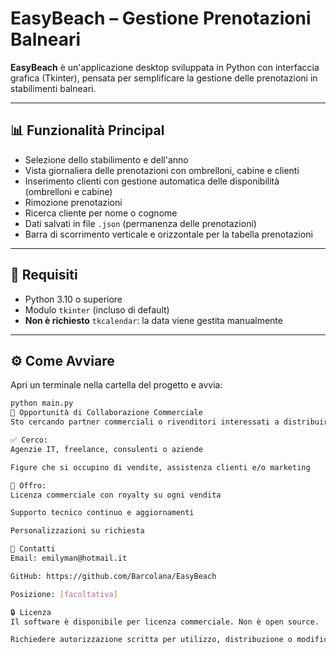 # EasyBeach – Gestione Prenotazioni Balneari

**EasyBeach** è un'applicazione desktop sviluppata in Python con interfaccia grafica (Tkinter), pensata per semplificare la gestione delle prenotazioni in stabilimenti balneari.

---

## 📊 Funzionalità Principal
- Selezione dello stabilimento e dell'anno
- Vista giornaliera delle prenotazioni con ombrelloni, cabine e clienti
- Inserimento clienti con gestione automatica delle disponibilità (ombrelloni e cabine)
- Rimozione prenotazioni
- Ricerca cliente per nome o cognome
- Dati salvati in file `.json` (permanenza delle prenotazioni)
- Barra di scorrimento verticale e orizzontale per la tabella prenotazioni

---

## 🚀 Requisiti

- Python 3.10 o superiore
- Modulo `tkinter` (incluso di default)
- **Non è richiesto** `tkcalendar`: la data viene gestita manualmente

---

## ⚙️ Come Avviare

Apri un terminale nella cartella del progetto e avvia:

```bash
python main.py
💼 Opportunità di Collaborazione Commerciale
Sto cercando partner commerciali o rivenditori interessati a distribuire o integrare EasyBeach nel proprio catalogo.

✅ Cerco:
Agenzie IT, freelance, consulenti o aziende

Figure che si occupino di vendite, assistenza clienti e/o marketing

🎯 Offro:
Licenza commerciale con royalty su ogni vendita

Supporto tecnico continuo e aggiornamenti

Personalizzazioni su richiesta

📧 Contatti
Email: emilyman@hotmail.it

GitHub: https://github.com/Barcolana/EasyBeach

Posizione: [facoltativa]

🔒 Licenza
Il software è disponibile per licenza commerciale. Non è open source.

Richiedere autorizzazione scritta per utilizzo, distribuzione o modifica.
